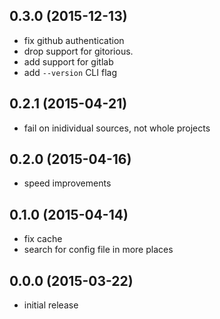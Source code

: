 0.3.0 (2015-12-13)
------------------

-	fix github authentication
-	drop support for gitorious.
-	add support for gitlab
-	add ``--version`` CLI flag


0.2.1 (2015-04-21)
------------------

-	fail on inidividual sources, not whole projects


0.2.0 (2015-04-16)
------------------

-	speed improvements


0.1.0 (2015-04-14)
------------------

-	fix cache
-	search for config file in more places


0.0.0 (2015-03-22)
------------------

-	initial release
